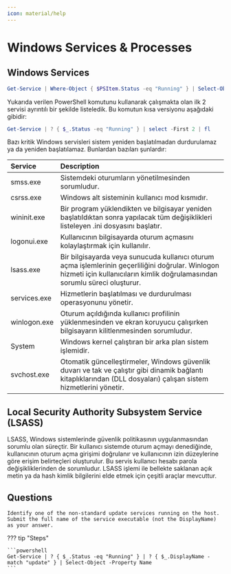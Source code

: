 ```yaml
---
icon: material/help
---
```


# Windows Services & Processes

## Windows Services

```powershell
Get-Service | Where-Object { $PSItem.Status -eq "Running" } | Select-Object -First 2 | Format-List
```

Yukarıda verilen PowerShell komutunu kullanarak çalışmakta olan ilk 2 servisi ayrıntılı bir şekilde listeledik. Bu komutun kısa versiyonu aşağıdaki gibidir:

```powershell
Get-Service | ? { $_.Status -eq "Running" } | select -First 2 | fl
```

Bazı kritik Windows servisleri sistem yeniden başlatılmadan durdurulamaz ya da yeniden başlatılamaz. Bunlardan bazıları şunlardır:

| Service | Description |
|:---|:---|
| smss.exe | Sistemdeki oturumların yönetilmesinden sorumludur. |
| csrss.exe | Windows alt sisteminin kullanıcı mod kısmıdır. |
| wininit.exe | Bir program yüklendikten ve bilgisayar yeniden başlatıldıktan sonra yapılacak tüm değişiklikleri listeleyen .ini dosyasını başlatır. |
| logonui.exe | Kullanıcının bilgisayarda oturum açmasını kolaylaştırmak için kullanılır. |
| lsass.exe | Bir bilgisayarda veya sunucuda kullanıcı oturum açma işlemlerinin geçerliliğini doğrular. Winlogon hizmeti için kullanıcıların kimlik doğrulamasından sorumlu süreci oluşturur. |
| services.exe | Hizmetlerin başlatılması ve durdurulması operasyonunu yönetir. |
| winlogon.exe | Oturum açıldığında kullanıcı profilinin yüklenmesinden ve ekran koruyucu çalışırken bilgisayarın kilitlenmesinden sorumludur. |
| System | Windows kernel çalıştıran bir arka plan sistem işlemidir. |
| svchost.exe | Otomatik güncelleştirmeler, Windows güvenlik duvarı ve tak ve çalıştır gibi dinamik bağlantı kitaplıklarından (DLL dosyaları) çalışan sistem hizmetlerini yönetir. |

## Local Security Authority Subsystem Service (LSASS)

LSASS, Windows sistemlerinde güvenlik politikasının uygulanmasından sorumlu olan süreçtir. Bir kullanıcı sistemde oturum açmayı denediğinde, kullanıcının oturum açma girişimi doğrulanır ve kullanıcının izin düzeylerine göre erişim belirteçleri oluşturulur. Bu servis kullanıcı hesabı parola değişikliklerinden de sorumludur. LSASS işlemi ile bellekte saklanan açık metin ya da hash kimlik bilgilerini elde etmek için çeşitli araçlar mevcuttur.

## Questions

```text
Identify one of the non-standard update services running on the host. Submit the full name of the service executable (not the DisplayName) as your answer.
```

??? tip "Steps"

    ```powershell
    Get-Service | ? { $_.Status -eq "Running" } | ? { $_.DisplayName -match "update" } | Select-Object -Property Name
    ```
